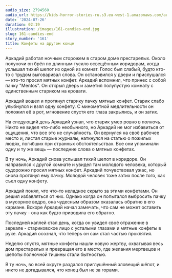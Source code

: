 ```yaml
---
audio_size: 2794560
audio_url: https://kids-horror-stories-ru.s3.eu-west-1.amazonaws.com/audio/161-candies-end.mp3
date: '2024-07-26'
duration: 02:19
illustration: /images/161-candies-end.jpg
slug: 161-candies-end
story_number: '161'
title: Конфеты на другом конце
---
```


Аркадий работал ночным сторожем в старом доме престарелых. Около полуночи он брёл по длинным тускло освещённым коридорам, когда услышал тихий шепот из одной из комнат. Голос был слабый, будто кто-то с трудом выговаривал слова. Он остановился у двери и прислушался — кто-то просил мятных конфет. Аркадий вспомнил, что принес с собой пачку "Mentos". Он открыл дверь и заметил полупустую комнату с единственным стариком на кровати.

Аркадий вошел и протянул старику пачку мятных конфет. Старик слабо улыбнулся и взял одну конфету. С минометной медлительности он положил её в рот, мгновение спустя его глаза закрылись, и он затих.

На следующий день Аркадий узнал, что старик умер ровно в полночь. Никто не видел что-либо необычного, но Аркадий не мог избавиться от ощущения, что все это не случайность. Он вернулся на своё рабочее место и, листая старые журналы, наткнулся на статью о пожилых людях, погибших при странных обстоятельствах. Все они упоминали одну и ту же вещь — последние слова о мятных конфетах.

В ту ночь, Аркадий снова услышал тихий шепот в коридоре. Он направился к другой комнате и увидел там молодого человека, который судорожно просил мятных конфет. Аркадий почувствовал ужас, но снова протянул ему пачку. Молодой человек тоже затих после того, как съел одну конфету.

Аркадий понял, что что-то неладное скрыто за этими конфетами. Он решил избавляться от них. Однако когда он попытался выбросить пачку в мусорное ведро, она чудесным образом оказалась обратно в его кармане. Вскоре Аркадий начал замечать, что сам не может оставить эту пачку - она как будто приводила его обратно.

Последней каплей стал день, когда он увидел своё отражение в зеркале - стариковское лицо с усталыми глазами и мятные конфеты в руке. Аркадий осознал, что теперь он сам стал частью проклятия.

Неделю спустя, мятные конфеты нашли новую жертву, охватывая весь дом престарелых и превращая его в место, где желания мертвецов и шепоты полночной тишины стали бытностью.

В ту ночь, во всей округе раздался приглушённый зловещий шёпот, и никто не догадывался, что конец был не за горами.
